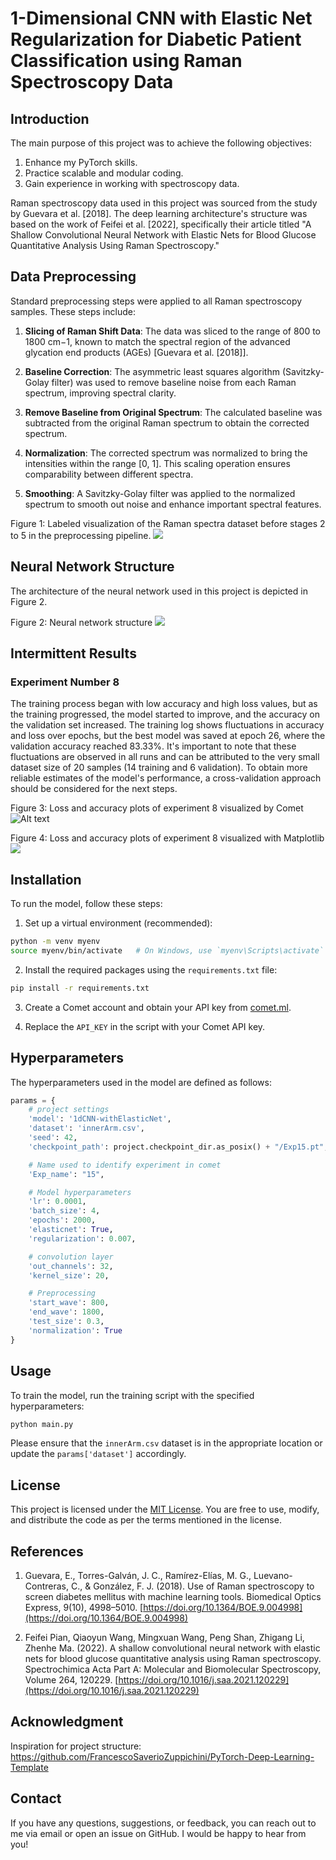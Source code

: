 # 1-Dimensional CNN with Elastic Net Regularization for Diabetic Patient Classification using Raman Spectroscopy Data

## Introduction

The main purpose of this project was to achieve the following objectives:

1. Enhance my PyTorch skills.
2. Practice scalable and modular coding.
3. Gain experience in working with spectroscopy data.

Raman spectroscopy data used in this project was sourced from the study by Guevara et al. [2018]. The deep learning architecture's structure was based on the work of Feifei et al. [2022], specifically their article titled "A Shallow Convolutional Neural Network with Elastic Nets for Blood Glucose Quantitative Analysis Using Raman Spectroscopy."

## Data Preprocessing

Standard preprocessing steps were applied to all Raman spectroscopy samples. These steps include:

1. **Slicing of Raman Shift Data**: The data was sliced to the range of 800 to 1800 cm−1, known to match the spectral region of the advanced glycation end products (AGEs) [Guevara et al. [2018]].

2. **Baseline Correction**: The asymmetric least squares algorithm (Savitzky-Golay filter) was used to remove baseline noise from each Raman spectrum, improving spectral clarity.

3. **Remove Baseline from Original Spectrum**: The calculated baseline was subtracted from the original Raman spectrum to obtain the corrected spectrum.

4. **Normalization**: The corrected spectrum was normalized to bring the intensities within the range [0, 1]. This scaling operation ensures comparability between different spectra.

5. **Smoothing**: A Savitzky-Golay filter was applied to the normalized spectrum to smooth out noise and enhance important spectral features.

Figure 1: Labeled visualization of the Raman spectra dataset before stages 2 to 5 in the preprocessing pipeline.
![](figures/image.png)

## Neural Network Structure

The architecture of the neural network used in this project is depicted in Figure 2.

Figure 2: Neural network structure
![](figures/image-1.png)

## Intermittent Results

### Experiment Number 8

The training process began with low accuracy and high loss values, but as the training progressed, the model started to improve, and the accuracy on the validation set increased. The training log shows fluctuations in accuracy and loss over epochs, but the best model was saved at epoch 26, where the validation accuracy reached 83.33%. It's important to note that these fluctuations are observed in all runs and can be attributed to the very small dataset size of 20 samples (14 training and 6 validation). To obtain more reliable estimates of the model's performance, a cross-validation approach should be considered for the next steps.

Figure 3: Loss and accuracy plots of experiment 8 visualized by Comet
![Alt text](image.png)

Figure 4: Loss and accuracy plots of experiment 8 visualized with Matplotlib
![](graphs/8.png)



## Installation

To run the model, follow these steps:

1. Set up a virtual environment (recommended):
```bash
python -m venv myenv
source myenv/bin/activate   # On Windows, use `myenv\Scripts\activate`
```

2. Install the required packages using the `requirements.txt` file:
```bash
pip install -r requirements.txt
```

3. Create a Comet account and obtain your API key from [comet.ml](https://www.comet.ml/).

4. Replace the `API_KEY` in the script with your Comet API key.

## Hyperparameters

The hyperparameters used in the model are defined as follows:

```python
params = {
    # project settings
    'model': '1dCNN-withElasticNet',
    'dataset': 'innerArm.csv',
    'seed': 42,
    'checkpoint_path': project.checkpoint_dir.as_posix() + "/Exp15.pt",

    # Name used to identify experiment in comet
    'Exp_name': "15",

    # Model hyperparameters
    'lr': 0.0001,
    'batch_size': 4,
    'epochs': 2000,
    'elasticnet': True,
    'regularization': 0.007,

    # convolution layer
    'out_channels': 32,
    'kernel_size': 20,

    # Preprocessing
    'start_wave': 800,
    'end_wave': 1800,
    'test_size': 0.3,
    'normalization': True
}
```

## Usage

To train the model, run the training script with the specified hyperparameters:

```bash
python main.py
```

Please ensure that the `innerArm.csv` dataset is in the appropriate location or update the `params['dataset']` accordingly.



## License

This project is licensed under the [MIT License](LICENSE). You are free to use, modify, and distribute the code as per the terms mentioned in the license.


## References

1. Guevara, E., Torres-Galván, J. C., Ramírez-Elías, M. G., Luevano-Contreras, C., & González, F. J. (2018). Use of Raman spectroscopy to screen diabetes mellitus with machine learning tools. Biomedical Optics Express, 9(10), 4998–5010. [https://doi.org/10.1364/BOE.9.004998](https://doi.org/10.1364/BOE.9.004998)

2. Feifei Pian, Qiaoyun Wang, Mingxuan Wang, Peng Shan, Zhigang Li, Zhenhe Ma. (2022). A shallow convolutional neural network with elastic nets for blood glucose quantitative analysis using Raman spectroscopy. Spectrochimica Acta Part A: Molecular and Biomolecular Spectroscopy, Volume 264, 120229. [https://doi.org/10.1016/j.saa.2021.120229](https://doi.org/10.1016/j.saa.2021.120229)

## Acknowledgment

Inspiration for project structure: https://github.com/FrancescoSaverioZuppichini/PyTorch-Deep-Learning-Template

## Contact

If you have any questions, suggestions, or feedback, you can reach out to me via email or open an issue on GitHub. I would be happy to hear from you!

